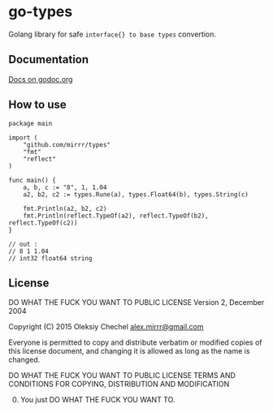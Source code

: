 # go-types
Golang library for safe `interface{} to base types` convertion.

## Documentation
[Docs on godoc.org](https://godoc.org/github.com/mirrr/types)

## How to use

```golang
package main

import (
    "github.com/mirrr/types"
    "fmt"
    "reflect"
)

func main() {
    a, b, c := "8", 1, 1.04
    a2, b2, c2 := types.Rune(a), types.Float64(b), types.String(c)

    fmt.Println(a2, b2, c2)
    fmt.Println(reflect.TypeOf(a2), reflect.TypeOf(b2), reflect.TypeOf(c2))
}

// out :
// 8 1 1.04
// int32 float64 string
```

## License
DO WHAT THE FUCK YOU WANT TO PUBLIC LICENSE
Version 2, December 2004

Copyright (C) 2015 Oleksiy Chechel <alex.mirrr@gmail.com>

Everyone is permitted to copy and distribute verbatim or modified
copies of this license document, and changing it is allowed as long
as the name is changed.

DO WHAT THE FUCK YOU WANT TO PUBLIC LICENSE
TERMS AND CONDITIONS FOR COPYING, DISTRIBUTION AND MODIFICATION

 0. You just DO WHAT THE FUCK YOU WANT TO.

